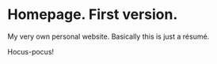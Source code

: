 # Homepage. First version.

My very own personal website. Basically this is just a résumé.

Hocus-pocus!
